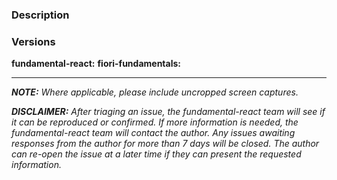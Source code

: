 ### Description


### Versions
**fundamental-react:**
**fiori-fundamentals:**

---

_**NOTE:** Where applicable, please include uncropped screen captures._

_**DISCLAIMER:**
After triaging an issue, the fundamental-react team will see if it can be reproduced or confirmed. If more information is needed, the fundamental-react team will contact the author.  Any issues awaiting responses from the author for more than 7 days will be closed.  The author can re-open the issue at a later time if they can present the requested information._